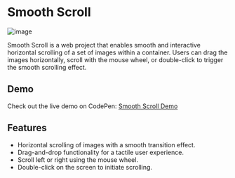 # Smooth Scroll

![image](https://github.com/Lunar-spec/smooth-scroll/assets/63588348/7fd32ee1-323a-464e-b993-a0cf717e471d)

Smooth Scroll is a web project that enables smooth and interactive horizontal scrolling of a set of images within a container. Users can drag the images horizontally, scroll with the mouse wheel, or double-click to trigger the smooth scrolling effect.

## Demo
Check out the live demo on CodePen: [Smooth Scroll Demo](https://codepen.io/lunar-spec/pen/jOXXGYg)

## Features
- Horizontal scrolling of images with a smooth transition effect.
- Drag-and-drop functionality for a tactile user experience.
- Scroll left or right using the mouse wheel.
- Double-click on the screen to initiate scrolling.
